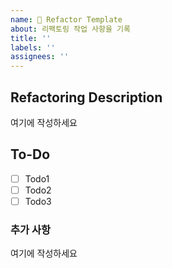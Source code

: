 ```yaml
---
name: 🔨 Refactor Template
about: 리팩토링 작업 사항을 기록
title: ''
labels: ''
assignees: ''
---
```


<!-- 🔥 다음 양식으로 제목을 작성해주세요 : Part | OO 리팩토링 -->
<!-- "여기에 작성하세요" 는 지우고 작성하세요 🙏🏻 -->

## Refactoring Description

<!-- 어떤 리팩토링 작업을 했는지 간결하게 적어주세요 -->

여기에 작성하세요

## To-Do

<!-- 해당 리팩토링 작업과 관련해서 한 일에 대해 적어주세요 -->

- [ ] Todo1
- [ ] Todo2
- [ ] Todo3

### 추가 사항

<!-- 해당 리팩토링 작업에 대한 추가적인 정보를 알려주세요 -->

여기에 작성하세요
